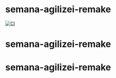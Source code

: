 # semana-agilizei-remake

[![CI](https://github.com/adsguilherme/semana-agilizei-remake/actions/workflows/main.yml/badge.svg)](https://github.com/adsguilherme/semana-agilizei-remake/actions/workflows/main.yml)
# semana-agilizei-remake
# semana-agilizei-remake
